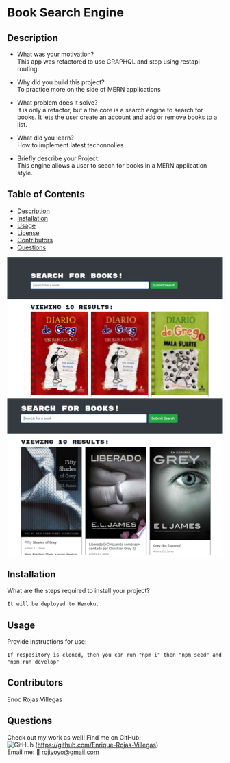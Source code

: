 # Book Search Engine

## Description

- What was your motivation? <br>
  This app was refactored to use GRAPHQL and stop using restapi routing.

- Why did you build this project? <br>
  To practice more on the side of MERN applications

- What problem does it solve? <br>
  It is only a refactor, but a the core is a search engine to search for books. It lets the user create an account and add or remove books to a list.

- What did you learn? <br>
  How to implement latest techonnolies
  <br>
- Briefly describe your Project: <br>
  This engine allows a user to seach for books in a MERN application style.
  <br>

## Table of Contents

- [Description](#description)
- [Installation](#installation)
- [Usage](#usage)
- [License](#license)
- [Contributors](#contributors)
- [Questions](#questions)

![Main](./images/main.PNG)
![Second](./images/second.PNG)

## Installation

What are the steps required to install your project?

    It will be deployed to Heroku.

## Usage

Provide instructions for use:

    If respository is cloned, then you can run "npm i" then "npm seed" and "npm run develop"

## Contributors

Enoc Rojas Villegas

## Questions

Check out my work as well!
Find me on GitHub:<br>
![GitHub](https://img.shields.io/badge/GitHub-100000?style=for-the-badge&logo=github&logoColor=white) (https://github.com/Enrique-Rojas-Villegas) <br>
Email me: 📧 rojiyoyo@gmail.com
